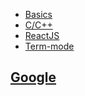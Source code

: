 <!-- TITLE: Emacs -->

* [Basics](/emacs/basics)
* [C/C++](/emacs/ccplusplus)
* [ReactJS](/emacs/reactjs)
* [Term-mode](/emacs/termmode)

## [Google](https://google.co.in)
